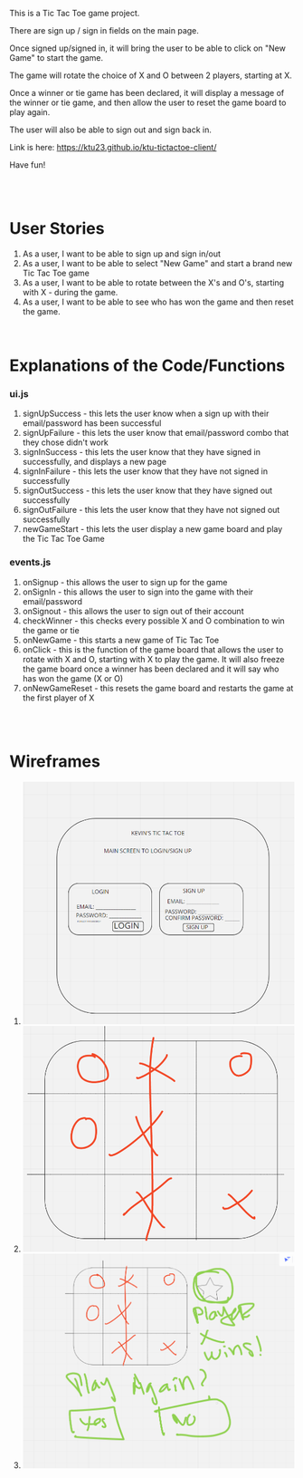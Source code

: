 This is a Tic Tac Toe game project. 

There are sign up / sign in fields on the main page. 

Once signed up/signed in, it will bring the user to be able to click on "New Game" to start the game. 

The game will rotate the choice of X and O between 2 players, starting at X. 

Once a winner or tie game has been declared, it will display a message of the winner or tie game, and then allow the user to reset the game board to play again. 

The user will also be able to sign out and sign back in.

Link is here: https://ktu23.github.io/ktu-tictactoe-client/

Have fun!

<br>
<br>

# User Stories
1. As a user, I want to be able to sign up and sign in/out
2. As a user, I want to be able to select "New Game" and start a brand new Tic Tac Toe game
3. As a user, I want to be able to rotate between the X's and O's, starting with X - during the game.
4. As a user, I want to be able to see who has won the game and then reset the game.

<br>

# Explanations of the Code/Functions

### ui.js
1. signUpSuccess - this lets the user know when a sign up with their email/password has been successful
2. signUpFailure - this lets the user know that email/password combo that they chose didn't work
3. signInSuccess - this lets the user know that they have signed in successfully, and displays a new page
4. signInFailure - this lets the user know that they have not signed in successfully
5. signOutSuccess - this lets the user know that they have signed out successfully
6. signOutFailure - this lets the user know that they have not signed out successfully
7. newGameStart - this lets the user display a new game board and play the Tic Tac Toe Game


### events.js
1. onSignup - this allows the user to sign up for the game
2. onSignIn - this allows the user to sign into the game with their email/password
3. onSignout - this allows the user to sign out of their account
4. checkWinner - this checks every possible X and O combination to win the game or tie
5. onNewGame - this starts a new game of Tic Tac Toe
6. onClick - this is the function of the game board that allows the user to rotate with X and O, starting with X to play the game. It will also freeze the game board once a winner has been declared and it will say who has won the game (X or O)
7. onNewGameReset - this resets the game board and restarts the game at the first player of X

<br>
<br>

# Wireframes

1. ![Wireframe 1](./public/wireframe%201.png)
2. ![Wireframe 1](./public/wireframe%202.png)
3. ![Wireframe 1](./public/wireframe%203.png)
